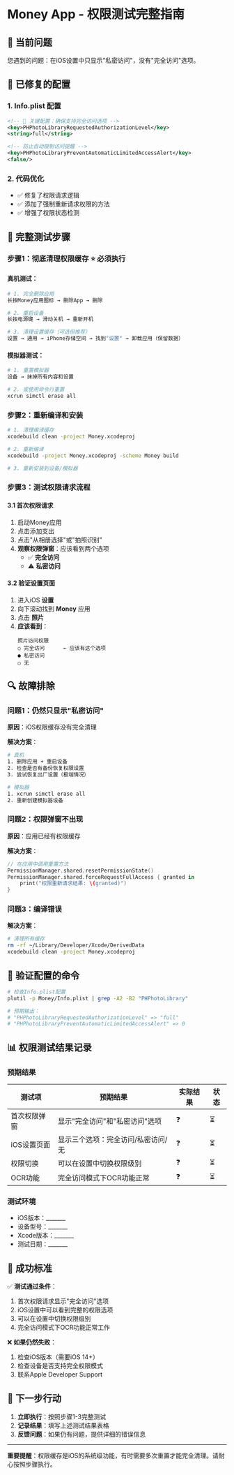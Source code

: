# Money App - 权限测试完整指南

## 🚨 当前问题
您遇到的问题：在iOS设置中只显示"私密访问"，没有"完全访问"选项。

## 🔧 已修复的配置

### 1. Info.plist 配置
```xml
<!-- 🔑 关键配置：确保支持完全访问选项 -->
<key>PHPhotoLibraryRequestedAuthorizationLevel</key>
<string>full</string>

<!-- 防止自动限制访问提醒 -->
<key>PHPhotoLibraryPreventAutomaticLimitedAccessAlert</key>
<false/>
```

### 2. 代码优化
- ✅ 修复了权限请求逻辑
- ✅ 添加了强制重新请求权限的方法
- ✅ 增强了权限状态检测

## 📱 完整测试步骤

### 步骤1：彻底清理权限缓存 ⭐️ **必须执行**

#### 真机测试：
```bash
# 1. 完全删除应用
长按Money应用图标 → 删除App → 删除

# 2. 重启设备
长按电源键 → 滑动关机 → 重新开机

# 3. 清理设置缓存（可选但推荐）
设置 → 通用 → iPhone存储空间 → 找到"设置" → 卸载应用（保留数据）
```

#### 模拟器测试：
```bash
# 1. 重置模拟器
设备 → 抹掉所有内容和设置

# 2. 或使用命令行重置
xcrun simctl erase all
```

### 步骤2：重新编译和安装

```bash
# 1. 清理编译缓存
xcodebuild clean -project Money.xcodeproj

# 2. 重新编译
xcodebuild -project Money.xcodeproj -scheme Money build

# 3. 重新安装到设备/模拟器
```

### 步骤3：测试权限请求流程

#### 3.1 首次权限请求
1. 启动Money应用
2. 点击添加支出
3. 点击"从相册选择"或"拍照识别"
4. **观察权限弹窗**：应该看到两个选项
   - ✅ **完全访问**
   - ⚠️ **私密访问**

#### 3.2 验证设置页面
1. 进入iOS **设置**
2. 向下滚动找到 **Money** 应用
3. 点击 **照片**
4. **应该看到**：
   ```
   照片访问权限
   ○ 完全访问      ← 应该有这个选项
   ● 私密访问
   ○ 无
   ```

## 🔍 故障排除

### 问题1：仍然只显示"私密访问"

**原因**：iOS权限缓存没有完全清理

**解决方案**：
```bash
# 真机
1. 删除应用 + 重启设备
2. 检查是否有备份恢复权限设置
3. 尝试恢复出厂设置（极端情况）

# 模拟器  
1. xcrun simctl erase all
2. 重新创建模拟器设备
```

### 问题2：权限弹窗不出现

**原因**：应用已经有权限缓存

**解决方案**：
```swift
// 在应用中调用重置方法
PermissionManager.shared.resetPermissionState()
PermissionManager.shared.forceRequestFullAccess { granted in
    print("权限重新请求结果: \(granted)")
}
```

### 问题3：编译错误

**解决方案**：
```bash
# 清理所有缓存
rm -rf ~/Library/Developer/Xcode/DerivedData
xcodebuild clean -project Money.xcodeproj
```

## 🧪 验证配置的命令

```bash
# 检查Info.plist配置
plutil -p Money/Info.plist | grep -A2 -B2 "PHPhotoLibrary"

# 预期输出：
# "PHPhotoLibraryRequestedAuthorizationLevel" => "full"
# "PHPhotoLibraryPreventAutomaticLimitedAccessAlert" => 0
```

## 📊 权限测试结果记录

### 预期结果
| 测试项 | 预期结果 | 实际结果 | 状态 |
|--------|----------|----------|------|
| 首次权限弹窗 | 显示"完全访问"和"私密访问"选项 | ❓ | ⏳ |
| iOS设置页面 | 显示三个选项：完全访问/私密访问/无 | ❓ | ⏳ |
| 权限切换 | 可以在设置中切换权限级别 | ❓ | ⏳ |
| OCR功能 | 完全访问模式下OCR功能正常 | ❓ | ⏳ |

### 测试环境
- iOS版本：_______
- 设备型号：_______
- Xcode版本：_______
- 测试日期：_______

## 🎯 成功标准

✅ **测试通过条件**：
1. 首次权限请求显示"完全访问"选项
2. iOS设置中可以看到完整的权限选项
3. 可以在设置中切换权限级别
4. 完全访问模式下OCR功能正常工作

❌ **如果仍然失败**：
1. 检查iOS版本（需要iOS 14+）
2. 检查设备是否支持完全权限模式
3. 联系Apple Developer Support

## 🔄 下一步行动

1. **立即执行**：按照步骤1-3完整测试
2. **记录结果**：填写上述测试结果表格
3. **反馈问题**：如果仍有问题，提供详细的错误信息

---

**重要提醒**：权限缓存是iOS的系统级功能，有时需要多次重置才能完全清理。请耐心按照步骤执行。 
